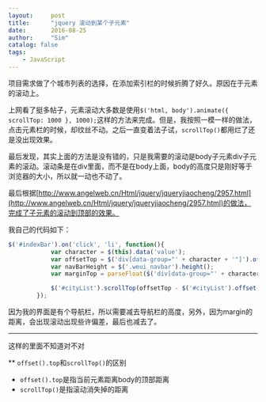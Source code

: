 ```yaml
---
layout:     post
title:      "jquery 滚动到某个子元素"
date:       2016-08-25
author:     "Sim"
catalog: false
tags:
    - JavaScript
---
```


项目需求做了个城市列表的选择，在添加索引栏的时候折腾了好久。原因在于元素的滚动上。

上网看了挺多帖子，元素滚动大多数是使用`$('html, body').animate({ scrollTop: 1000 }, 1000);`这样的方法来完成。但是，我按照一模一样的做法，点击元素栏的时候，却纹丝不动。之后一直变着法子试，`scrollTop()`都用烂了还是没出现效果。

最后发现，其实上面的方法是没有错的，只是我需要的滚动是body子元素div子元素的滚动。滚动条是在div里面，而不是在body上面，body的高度只是刚好等于浏览器的大小，所以就一动也不动了。

最后根据[http://www.angelweb.cn/Html/jquery/jqueryjiaocheng/2957.html](http://www.angelweb.cn/Html/jquery/jqueryjiaocheng/2957.html)的做法，完成了子元素的滚动到顶部的效果。

我自己的代码如下：

```js
$('#indexBar').on('click', 'li', function(){
			var character = $(this).data('value');
			var offsetTop = $('div[data-group="' + character + '"]').offset().top;
			var navBarHeight = $('.weui_navbar').height();
			var marginTop = parseFloat($('div[data-group="' + character + '"]').css('margin-top'));

			$('#cityList').scrollTop(offsetTop - $('#cityList').offset().top + $('#cityList').scrollTop() - navBarHeight - marginTop);	
		});
```

因为我的界面是有个导航栏，所以需要减去导航栏的高度，另外，因为margin的距离，会出现滚动出现些许偏差，最后也减去了。

---

这样的里面不知道对不对

** `offset().top`和`scrollTop()`的区别

* `offset().top`是指当前元素距离body的顶部距离
* `scrollTop()`是指滚动消失掉的距离


